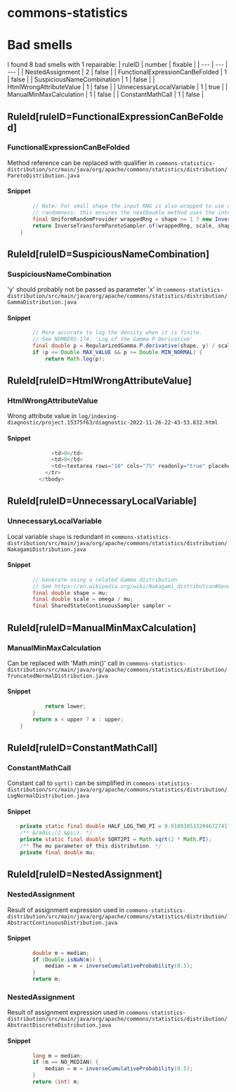 # commons-statistics 
 
# Bad smells
I found 8 bad smells with 1 repairable:
| ruleID | number | fixable |
| --- | --- | --- |
| NestedAssignment | 2 | false |
| FunctionalExpressionCanBeFolded | 1 | false |
| SuspiciousNameCombination | 1 | false |
| HtmlWrongAttributeValue | 1 | false |
| UnnecessaryLocalVariable | 1 | true |
| ManualMinMaxCalculation | 1 | false |
| ConstantMathCall | 1 | false |
## RuleId[ruleID=FunctionalExpressionCanBeFolded]
### FunctionalExpressionCanBeFolded
Method reference can be replaced with qualifier
in `commons-statistics-distribution/src/main/java/org/apache/commons/statistics/distribution/ParetoDistribution.java`
#### Snippet
```java
        // Note: For small shape the input RNG is also wrapped to use nextLong as the source of
        // randomness; this ensures the nextDouble method uses the interface output of [0, 1).
        final UniformRandomProvider wrappedRng = shape >= 1 ? new InvertedRNG(rng) : rng::nextLong;
        return InverseTransformParetoSampler.of(wrappedRng, scale, shape)::sample;
    }
```

## RuleId[ruleID=SuspiciousNameCombination]
### SuspiciousNameCombination
'y' should probably not be passed as parameter 'x'
in `commons-statistics-distribution/src/main/java/org/apache/commons/statistics/distribution/GammaDistribution.java`
#### Snippet
```java
        // More accurate to log the density when it is finite.
        // See NUMBERS-174: 'Log of the Gamma P Derivative'
        final double p = RegularizedGamma.P.derivative(shape, y) / scale;
        if (p <= Double.MAX_VALUE && p >= Double.MIN_NORMAL) {
            return Math.log(p);
```

## RuleId[ruleID=HtmlWrongAttributeValue]
### HtmlWrongAttributeValue
Wrong attribute value
in `log/indexing-diagnostic/project.15375f63/diagnostic-2022-11-26-22-43-53.832.html`
#### Snippet
```java
              <td>0</td>
              <td>0</td>
              <td><textarea rows="10" cols="75" readonly="true" placeholder="empty" style="white-space: pre; border: none">Not collected for refresh</textarea></td>
            </tr>
          </tbody>
```

## RuleId[ruleID=UnnecessaryLocalVariable]
### UnnecessaryLocalVariable
Local variable `shape` is redundant
in `commons-statistics-distribution/src/main/java/org/apache/commons/statistics/distribution/NakagamiDistribution.java`
#### Snippet
```java
        // Generate using a related Gamma distribution
        // See https://en.wikipedia.org/wiki/Nakagami_distribution#Generation
        final double shape = mu;
        final double scale = omega / mu;
        final SharedStateContinuousSampler sampler =
```

## RuleId[ruleID=ManualMinMaxCalculation]
### ManualMinMaxCalculation
Can be replaced with 'Math.min()' call
in `commons-statistics-distribution/src/main/java/org/apache/commons/statistics/distribution/TruncatedNormalDistribution.java`
#### Snippet
```java
            return lower;
        }
        return x < upper ? x : upper;
    }

```

## RuleId[ruleID=ConstantMathCall]
### ConstantMathCall
Constant call to `sqrt()` can be simplified
in `commons-statistics-distribution/src/main/java/org/apache/commons/statistics/distribution/LogNormalDistribution.java`
#### Snippet
```java
    private static final double HALF_LOG_TWO_PI = 0.9189385332046727417803297;
    /** &radic;(2 &pi;). */
    private static final double SQRT2PI = Math.sqrt(2 * Math.PI);
    /** The mu parameter of this distribution. */
    private final double mu;
```

## RuleId[ruleID=NestedAssignment]
### NestedAssignment
Result of assignment expression used
in `commons-statistics-distribution/src/main/java/org/apache/commons/statistics/distribution/AbstractContinuousDistribution.java`
#### Snippet
```java
        double m = median;
        if (Double.isNaN(m)) {
            median = m = inverseCumulativeProbability(0.5);
        }
        return m;
```

### NestedAssignment
Result of assignment expression used
in `commons-statistics-distribution/src/main/java/org/apache/commons/statistics/distribution/AbstractDiscreteDistribution.java`
#### Snippet
```java
        long m = median;
        if (m == NO_MEDIAN) {
            median = m = inverseCumulativeProbability(0.5);
        }
        return (int) m;
```

